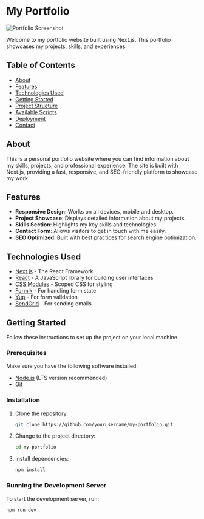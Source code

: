 # My Portfolio

![Portfolio Screenshot](./screenshot.png)

Welcome to my portfolio website built using Next.js. This portfolio showcases my projects, skills, and experiences.

## Table of Contents

- [About](#about)
- [Features](#features)
- [Technologies Used](#technologies-used)
- [Getting Started](#getting-started)
- [Project Structure](#project-structure)
- [Available Scripts](#available-scripts)
- [Deployment](#deployment)
- [Contact](#contact)

## About

This is a personal portfolio website where you can find information about my skills, projects, and professional experience. The site is built with Next.js, providing a fast, responsive, and SEO-friendly platform to showcase my work.

## Features

- **Responsive Design**: Works on all devices, mobile and desktop.
- **Project Showcase**: Displays detailed information about my projects.
- **Skills Section**: Highlights my key skills and technologies.
- **Contact Form**: Allows visitors to get in touch with me easily.
- **SEO Optimized**: Built with best practices for search engine optimization.

## Technologies Used

- [Next.js](https://nextjs.org/) - The React Framework
- [React](https://reactjs.org/) - A JavaScript library for building user interfaces
- [CSS Modules](https://github.com/css-modules/css-modules) - Scoped CSS for styling
- [Formik](https://formik.org/) - For handling form state
- [Yup](https://github.com/jquense/yup) - For form validation
- [SendGrid](https://sendgrid.com/) - For sending emails

## Getting Started

Follow these instructions to set up the project on your local machine.

### Prerequisites

Make sure you have the following software installed:

- [Node.js](https://nodejs.org/en/) (LTS version recommended)
- [Git](https://git-scm.com/)

### Installation

1. Clone the repository:
   ```sh
   git clone https://github.com/yourusername/my-portfolio.git
   ```
2. Change to the project directory:
   ```sh
   cd my-portfolio
   ```
3. Install dependencies:
   ```sh
   npm install
   ```

### Running the Development Server

To start the development server, run:

```sh
npm run dev
```
